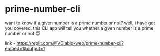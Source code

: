 # prime-number-cli
 
want to know if a given number is a prime number or not? well, i have got you covered. this CLI app will tell you whether a given number is a prime number or not 😇

link - https://replit.com/@VDiablo-web/prime-number-cli?embed=1&output=1
